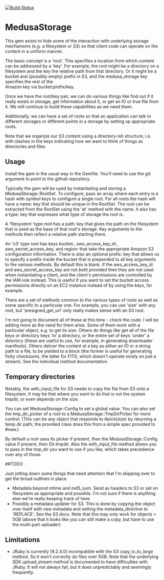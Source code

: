 [![Build Status](https://travis-ci.org/medusa-project/medusa_storage.svg?branch=master)](https://travis-ci.org/medusa-project/medusa_storage)

# MedusaStorage

This gem exists to hide some of the interaction with underlying storage mechanisms
(e.g. a filesystem or S3) so that client code can operate on the content in a 
uniform manner.

The basic concept is a 'root'. This specifies a location from which content can be 
addressed by a 'key'. For example, the root might be a directory on a filesystem
and the key the relative path from that directory. Or it might be a bucket and 
(possibly empty) prefix in S3, and the medusa_storage key specifies the rest of the  
Amazon key via bucket:prefix/key.

Once we have the root/key pair, we can do various things like find out if it really
exists in storage, get information about it, or get an IO or true file from it. We
will continue to build these capabilities as we need them.

Additionally, we can have a set of roots so that an application can talk to different
storages or different points in a storage by setting up appropriate roots.

Note that we organize our S3 content using a directory-ish structure, i.e. with
slashes in the keys indicating how we want to think of things as directories and
files. 

## Usage

Install the gem in the usual way in the Gemfile. You'll need to use the git: argument
to point to the github repository.

Typically the gem will be used by instantiating and storing a MedusaStorage::RootSet.
To configure, pass an array where each entry is a hash with symbol 
keys to configure a single root. For all roots the hash will have a name: key that 
should be unique in the RootSet. The root can be extracted from the RootSet using
the 'at' method with the name. It also has a type: key that expresses what type 
of storage the root is. 

A 'filesystem' type root has a path: key that gives the path on the filesystem that is 
used as the base of that root's storage. Key arguments to the methods then reflect
a relative path starting there.

An 's3' type root has keys bucket:, aws_access_key_id:, aws_secret_access_key, and region: 
that take the appropriate Amazon S3 configuration information. There is also an optional
prefix: key that allows us to specify a prefix inside the bucket that is prepended to
all key arguments to the various methods. By default this is blank. If the aws_access_key_id and
aws_secret_access_key are not _both_ provided then they are not used when instantiating a client,
and the client's permissions are controlled by the IAM role instead. This is useful if
you want to set the bucket access permissions directly on an EC2 instance instead of by using
the keys, for example. 

There are a set of methods common to the various types of roots as well as some
specific to a particular one. For example, you can use 'size' with any root, but 
'presigned_get_url' only really makes sense with an S3 root.

I'm not going to document all of these at this time - check the code. I will be 
adding more as the need for them arise. Some of them 
work with a particular object, e.g. to get its size. Others do things like get all 
of the file keys or directory keys 'in' a directory, or the entire set of keys 'under'
a directory (these are useful to use, for example, in generating downloader manifests). 
Others deliver the content at a key as either an IO or a string path to
a file, to be yielded to a block (the former is useful for generating fixity checksums,
the latter for FITS, which doesn't operate nicely on just a stream). 
See the individual method documentation.

## Temporary directories

Notably, the with_input_file for S3 needs to copy the file from S3 onto a filesystem.
It may be that where you want to do that is not the system tmpdir, or even depends
on the size.

You can set MedusaStorage::Config to set a global value. You can also set the tmp_dir_picker
of a root to a MedusaStorage::TmpDirPicker for more control. (This can be any object that 
responds to #pick(size) by returning a temp dir path; the provided class does this
from a simple spec provided to #new.)

By default a root uses its picker if present, then the MedusaStorage::Config value if present,
then Dir.tmpdir. Also the with_input_file method allows you to pass in the tmp_dir
you want to use if you like, which takes precedence over any of those.

##TODO

Just jotting down some things that need attention that I'm skipping over to get the
broad outlines in place.

* Metadata beyond mtime and md5_sum. Send as headers to S3 or set on filesystem as appropriate
  and possible. I'm not sure if there is anything else we're really keeping track of here.
* Possibly a metadata updater for S3. This is done by copying the object over itself 
  with new metadata and setting the metadata_directive to 'REPLACE'. See the S3 docs. Note
  that this may only work for objects < 5GB (above that it looks like you can still make
  a copy, but have to use the multi-part uploader)  
  
## Limitations

* JRuby is currently (9.2.4.0) incompatible with the S3 copy_io_to_large method. 
So it won't correctly do files over 5GB. Note that the underlying SDK upload_stream
method is documented to have difficulties with JRuby. It will not always fail, but
it does unpredictably and seemingly frequently.

